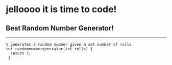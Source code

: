 # jelloooo it is time to code! 


## Best Random Number Generator! 
--- 
```
% generates a random number given a set number of rolls 
int randomnumbergenerator(int rolls) {
  return 7; 
 } 
```
